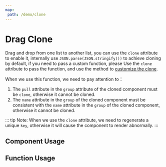 ```yaml
---
map:
 path: /demo/clone
---
```


# Drag Clone


Drag and drop from one list to another list, you can use the `clone` attribute to enable it, internally use `JSON.parse(JSON.stringify())` to achieve cloning by default, if you need to pass a custom function, please Use the `clone` attribute to pass the function, and use the method to [customize the clone](../custom-clone/).

When we use this function, we need to pay attention to：
1. The `pull` attribute in the `group` attribute of the cloned component must be `clone`, otherwise it cannot be cloned.
2. The `name` attribute in the `group` of the cloned component must be consistent with the `name` attribute in the `group` of the cloned component, otherwise it cannot be cloned.

::: tip
Note: When we use the `clone` attribute, we need to regenerate a unique `key`, otherwise it will cause the component to render abnormally.
:::

## Component Usage

<demo src="./demo.vue"
title="Clone using components"
desc="Pass through the pull.clone attribute of the group to realize clone">
</demo>

## Function Usage

<demo src="./function.vue"
title="Cloning using function"
desc="Use function to pass options to achieve cloning">
</demo>
